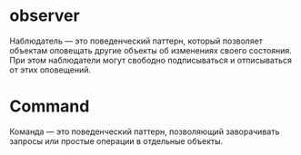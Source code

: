 # observer
Наблюдатель — это поведенческий паттерн, который позволяет объектам оповещать другие объекты об изменениях своего состояния.
При этом наблюдатели могут свободно подписываться и отписываться от этих оповещений.

# Command
Команда — это поведенческий паттерн, позволяющий заворачивать запросы или простые операции в отдельные объекты.